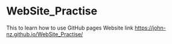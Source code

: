 # WebSite_Practise
This to learn how to use GitHub pages
Website link
https://john-nz.github.io/WebSite_Practise/
